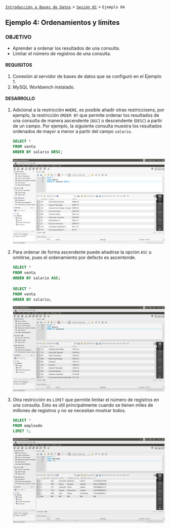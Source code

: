 [`Introducción a Bases de Datos`](../../Readme.md) > [`Sesión 01`](../Readme.md) > `Ejemplo 04`

## Ejemplo 4: Ordenamientos y límites

### OBJETIVO

- Aprender a ordenar los resultados de una consulta.
- Limitar el número de registros de una consulta.

#### REQUISITOS

1. Conexión al servidor de bases de datos que se configuró en el Ejemplo 1.
2. MySQL Workbench instalado.

#### DESARROLLO

1. Adicional a la restricción `WHERE`, es posible añadir otras restriccioens, por ejemplo, la restricción `ORDER BY` que permite ordenar los resultados de una consulta de manera ascendente (`ASC`) o descendente (`DESC`) a partir de un campo. Por ejemplo, la siguiente consulta muestra los resultados ordenados de mayor a menor a partir del campo `salario`.

   ```sql
   SELECT *
   FROM venta
   ORDER BY salario DESC;
   ```
   
   ![imagen](imagenes/s1we41.png)

2. Para ordenar de forma ascendente puede añadirse la opción `ASC` u omitirse, pues el ordenamiento por defecto es ascentende.

   ```sql
   SELECT *
   FROM venta
   ORDER BY salario ASC;
   
   SELECT *
   FROM venta
   ORDER BY salario;
   ```
   
   ![imagen](imagenes/s1we42.png)

3. Otra restricción es `LIMIT` que permite limitar el número de registros en una consulta. Esto es útil principalmente cuando se tienen miles de millones de registros y no se necesitan mostrar todos.

   ```sql
   SELECT *
   FROM empleado
   LIMIT 5;
   ```
 
   ![imagen](imagenes/s1we43.png)
   
